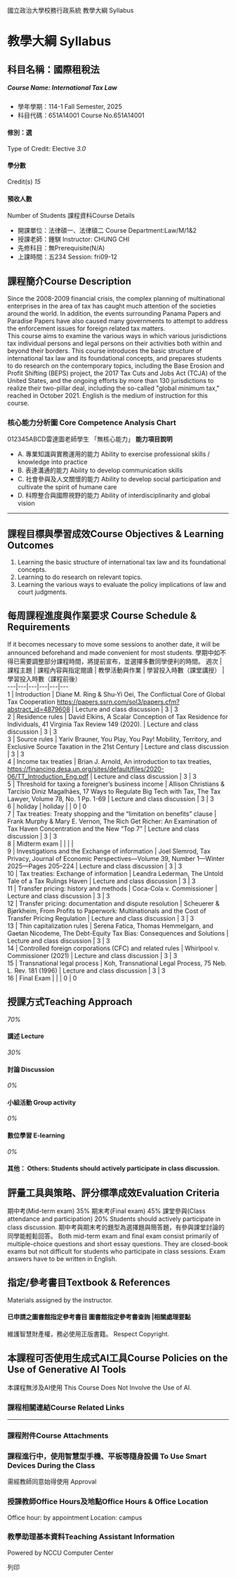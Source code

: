 國立政治大學校務行政系統 教學大綱 Syllabus
# 教學大綱 Syllabus
##  科目名稱：國際租稅法
#####  Course Name: International Tax Law
  * 學年學期：114-1 Fall Semester, 2025 
  * 科目代碼：651A14001 Course No.651A14001


#### 修別：選
Type of Credit: Elective 
_3.0_
#### 學分數
Credit(s)
_15_
#### 預收人數
Number of Students
課程資料Course Details
  * 開課單位：法律碩一、法律碩二 Course Department:Law/M/1&2 
  * 授課老師：鍾騏 Instructor: CHUNG CHI 
  * 先修科目：無Prerequisite(N/A)
  * 上課時間：五234 Session: fri09-12 


##  課程簡介Course Description
Since the 2008-2009 financial crisis, the complex planning of multinational enterprises in the area of tax has caught much attention of the societies around the world. In addition, the events surrounding Panama Papers and Paradise Papers have also caused many governments to attempt to address the enforcement issues for foreign related tax matters.  
This course aims to examine the various ways in which various jurisdictions tax individual persons and legal persons on their activities both within and beyond their borders. This course introduces the basic structure of international tax law and its foundational concepts, and prepares students to do research on the contemporary topics, including the Base Erosion and Profit Shifting (BEPS) project, the 2017 Tax Cuts and Jobs Act (TCJA) of the United States, and the ongoing efforts by more than 130 jurisdictions to realize their two-pillar deal, including the so-called "global minimum tax," reached in October 2021.
English is the medium of instruction for this course. 
###  核心能力分析圖 Core Competence Analysis Chart
012345ABCD雷達圖老師學生
「無核心能力」 
**能力項目說明**
  * A. 專業知識與實務運用的能力 Ability to exercise professional skills / knowledge into practice
  * B. 表達溝通的能力 Ability to develop communication skills
  * C. 社會參與及人文關懷的能力 Ability to develop social participation and cultivate the spirit of humane care
  * D. 科際整合與國際視野的能力 Ability of interdisciplinarity and global vision


* * *
##  課程目標與學習成效Course Objectives & Learning Outcomes 
1. Learning the basic structure of international tax law and its foundational concepts.
2. Learning to do research on relevant topics.
3. Learning the various ways to evaluate the policy implications of law and court judgments.
##  每周課程進度與作業要求 Course Schedule & Requirements
If it becomes necessary to move some sessions to another date, it will be announced beforehand and made convenient for most students.
學期中如不得已需要調整部分課程時間，將提前宣布，並選擇多數同學便利的時間。
週次 |  課程主題 |  課程內容與指定閱讀 |  教學活動與作業 |  學習投入時數（課堂講授） |  學習投入時數（課程前後）  
---|---|---|---|---|---  
1  |  Introduction |  Diane M. Ring & Shu-Yi Oei, The Conflictual Core of Global Tax Cooperation https://papers.ssrn.com/sol3/papers.cfm?abstract_id=4879608 |  Lecture and class discussion |  3 |  3  
2  |  Residence rules |  David Elkins, A Scalar Conception of Tax Residence for Individuals, 41 Virginia Tax Review 149 (2020). |  Lecture and class discussion |  3 |  3  
3  |  Source rules |  Yariv Brauner, You Play, You Pay! Mobility, Territory, and Exclusive Source Taxation in the 21st Century |  Lecture and class discussion |  3 |  3  
4  |  Income tax treaties |  Brian J. Arnold, An introduction to tax treaties, https://financing.desa.un.org/sites/default/files/2020-06/TT_Introduction_Eng.pdf |  Lecture and class discussion |  3 |  3  
5  |  Threshold for taxing a foreigner’s business income |  Allison Christians & Tarcísio Diniz Magalhães, 17 Ways to Regulate Big Tech with Tax, The Tax Lawyer, Volume 78, No. 1 Pp. 1-69 |  Lecture and class discussion |  3 |  3  
6  |  holiday |  holiday |  |  0 |  0  
7  |  Tax treaties: Treaty shopping and the “limitation on benefits” clause |  Frank Murphy & Mary E. Vernon, The Rich Get Richer: An Examination of Tax Haven Concentration and the New “Top 7” |  Lecture and class discussion |  3 |  3  
8  |  Midterm exam |  |  |  |   
9  |  Investigations and the Exchange of information |  Joel Slemrod, Tax Privacy, Journal of Economic Perspectives—Volume 39, Number 1—Winter 2025—Pages 205–224 |  Lecture and class discussion | 3 | 3  
10  |  Tax treaties: Exchange of information |  Leandra Lederman, The Untold Tale of a Tax Rulings Haven |  Lecture and class discussion |  3 |  3  
11  |  Transfer pricing: history and methods |  Coca-Cola v. Commissioner |  Lecture and class discussion |  3 |  3  
12  |  Transfer pricing: documentation and dispute resolution |  Scheuerer & Bjørkheim, From Profits to Paperwork: Multinationals and the Cost of Transfer Pricing Regulation |  Lecture and class discussion |  3 |  3  
13  |  Thin capitalization rules |  Serena Fatica, Thomas Hemmelgarn, and Gaetan Nicodeme, The Debt-Equity Tax Bias: Consequences and Solutions |  Lecture and class discussion |  3 |  3  
14  |  Controlled foreign corporations (CFC) and related rules |  Whirlpool v. Commissioner (2021) |  Lecture and class discussion |  3 |  3  
15 |  Transnational legal process |  Koh, Transnational Legal Process, 75 Neb. L. Rev. 181 (1996) |  Lecture and class discussion |  3 |  3  
16  |  Final Exam |  |  |  0 |  0  
##  授課方式Teaching Approach
_70%_
####  講述 Lecture
_30%_
####  討論 Discussion
_0%_
####  小組活動 Group activity
_0%_
####  數位學習 E-learning
_0%_
####  其他： Others: Students should actively participate in class discussion. 
##  評量工具與策略、評分標準成效Evaluation Criteria
期中考(Mid-term exam) 35%
期末考(Final exam) 45%
課堂參與(Class attendance and participation) 20%
Students should actively participate in class discussion. 
期中考與期末考的題型為選擇題與簡答題，有參與課堂討論的同學能輕鬆回答。
Both mid-term exam and final exam consist primarily of multiple-choice questions and short essay questions. They are closed-book exams but not difficult for students who participate in class sessions.
Exam answers have to be written in English.
##  指定/參考書目Textbook & References
Materials assigned by the instructor.
####  已申請之圖書館指定參考書目  圖書館指定參考書查詢 |相關處理要點
維護智慧財產權，務必使用正版書籍。 Respect Copyright.
##  本課程可否使用生成式AI工具Course Policies on the Use of Generative AI Tools
本課程無涉及AI使用 This Course Does Not Involve the Use of AI.
###  課程相關連結Course Related Links
* * *
###  課程附件Course Attachments
###  課程進行中，使用智慧型手機、平板等隨身設備 To Use Smart Devices During the Class
需經教師同意始得使用  Approval
###  授課教師Office Hours及地點Office Hours & Office Location
Office hour: by appointment
Location: campus
###  教學助理基本資料Teaching Assistant Information
Powered by NCCU Computer Center
  
列印
